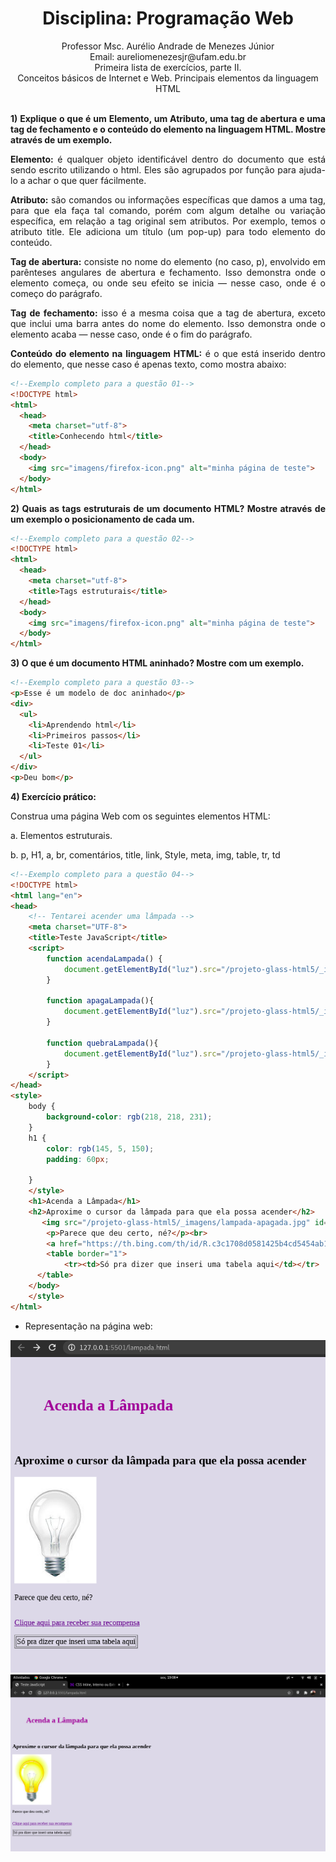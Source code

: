 
# <center>Disciplina: Programação Web
<center>Professor Msc. Aurélio Andrade de Menezes Júnior
<center>Email: aureliomenezesjr@ufam.edu.br
<center>Primeira lista de exercícios, parte II. <center>Conceitos básicos de Internet e Web.
Principais elementos da linguagem HTML<div align="justify"> <br>


**1) Explique o que é um Elemento, um Atributo, uma tag de abertura e uma
tag de fechamento e o conteúdo do elemento na linguagem HTML. Mostre
através de um exemplo.**

**Elemento:** é qualquer objeto identificável dentro do documento que está sendo escrito utilizando o html. Eles são agrupados por função para ajuda-lo a achar o que quer fácilmente. 

**Atributo:** são comandos ou informações específicas que damos a uma tag, para que ela faça tal comando, porém com algum detalhe ou variação específica, em relação a tag original sem atributos.
Por exemplo, temos o atributo title. Ele adiciona um título (um pop-up) para todo elemento do conteúdo. 

**Tag de abertura:** consiste no nome do elemento (no caso, p), envolvido em parênteses angulares de abertura e fechamento. Isso demonstra onde o elemento começa, ou onde seu efeito se inicia — nesse caso, onde é o começo do parágrafo.

**Tag de fechamento:** isso é a mesma coisa que a tag de abertura, exceto que inclui uma barra antes do nome do elemento. Isso demonstra onde o elemento acaba — nesse caso, onde é o fim do parágrafo.
  
**Conteúdo do elemento na linguagem HTML:** é o que está inserido dentro do elemento, que nesse caso é apenas texto, como mostra abaixo:

~~~html
<!--Exemplo completo para a questão 01-->
<!DOCTYPE html>
<html>
  <head>
    <meta charset="utf-8">
    <title>Conhecendo html</title>
  </head>
  <body>
    <img src="imagens/firefox-icon.png" alt="minha página de teste">
  </body>
</html>
~~~

**2) Quais as tags estruturais de um documento HTML? Mostre através de um exemplo o posicionamento de cada um.**

~~~html
<!--Exemplo completo para a questão 02-->
<!DOCTYPE html>
<html>
  <head>
    <meta charset="utf-8">
    <title>Tags estruturais</title>
  </head>
  <body>
    <img src="imagens/firefox-icon.png" alt="minha página de teste">
  </body>
</html>
~~~

**3) O que é um documento HTML aninhado? Mostre com um exemplo.**

~~~html
<!--Exemplo completo para a questão 03-->
<p>Esse é um modelo de doc aninhado</p>
<div>
  <ul>
    <li>Aprendendo html</li>
    <li>Primeiros passos</li>
    <li>Teste 01</li>
  </ul>
</div>
<p>Deu bom</p>
~~~

**4) Exercício prático:**

Construa uma página Web com os seguintes elementos
HTML:

a. Elementos estruturais.

b. p, H1, a, br, comentários, title, link, Style, meta, img, table, tr, td


~~~html
<!--Exemplo completo para a questão 04-->
<!DOCTYPE html>
<html lang="en">
<head>
    <!-- Tentarei acender uma lâmpada -->
    <meta charset="UTF-8">
    <title>Teste JavaScript</title>
    <script> 
        function acendaLampada() {
            document.getElementById("luz").src="/projeto-glass-html5/_imagens/lampada-acesa.jpg";
        }

        function apagaLampada(){
            document.getElementById("luz").src="/projeto-glass-html5/_imagens/lampada-apagada.jpg";
        }

        function quebraLampada(){
            document.getElementById("luz").src="/projeto-glass-html5/_imagens/lampada-quebrada.jpg";
        }
    </script>
</head>
<style>
    body {
        background-color: rgb(218, 218, 231);
    }
    h1 {
        color: rgb(145, 5, 150);
        padding: 60px;
    
    } 
    </style>
    <h1>Acenda a Lâmpada</h1>
    <h2>Aproxime o cursor da lâmpada para que ela possa acender</h2>
       <img src="/projeto-glass-html5/_imagens/lampada-apagada.jpg" id="luz" onmousemove="acendaLampada()" onmouseout="apagaLampada()" onclick="quebraLampada()"/>   
        <p>Parece que deu certo, né?</p><br>
        <a href="https://th.bing.com/th/id/R.c3c1708d0581425b4cd5454ab1f0d8f0?rik=9RRCSl2XPPAu4A&pid=ImgRaw&r=0">Clique aqui para receber sua recompensa</a></p>
        <table border="1">
            <tr><td>Só pra dizer que inseri uma tabela aqui</td></tr>
      </table>
    </body>
    </style>
</html>
~~~

* Representação na página web:

![web1](../../_media/progweb/web1.png)
![web2](../../_media/progweb/web2.png)